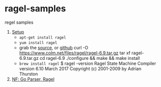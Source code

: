 # ragel-samples

regel samples

1. [Setup](https://medium.com/@dgryski/speeding-up-regexp-matching-with-ragel-4727f1c16027)
    - `apt-get install ragel`
    - `yum install ragel`
    - grab the [source](https://www.colm.net/open-source/ragel/), or [github](https://github.com/kbandla/ragel)
        curl -O https://www.colm.net/files/ragel/ragel-6.9.tar.gz
        tar xf ragel-6.9.tar.gz
        cd ragel-6.9
        ./configure && make && make install
    - `brew install ragel`
        $ ragel -version
        Ragel State Machine Compiler version 6.10 March 2017
        Copyright (c) 2001-2009 by Adrian Thurston
1. [NF: Go Parser, Ragel](https://docs.google.com/document/d/16sRuA3p7HWB4pg_6FeFdBMiSlL9_4wcPqsoxkfLYwiw/edit)
